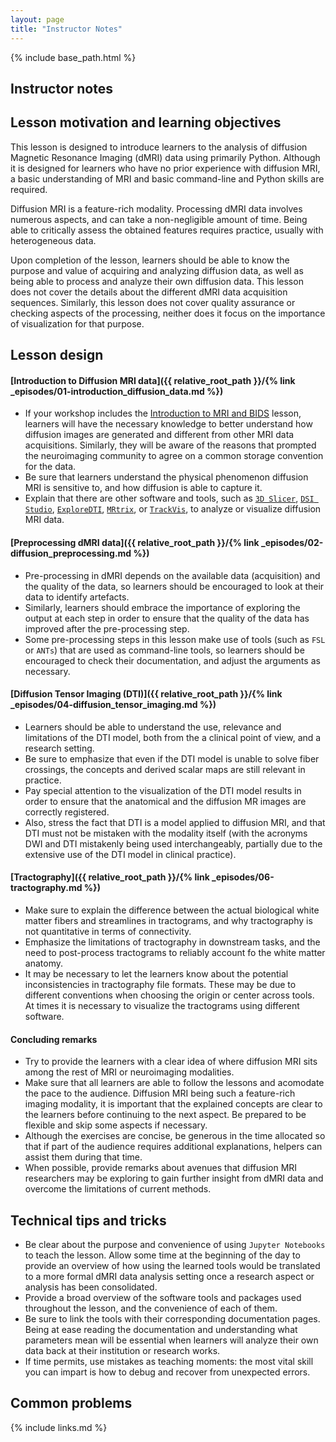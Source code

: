 ```yaml
---
layout: page
title: "Instructor Notes"
---
```

{% include base_path.html %}

## Instructor notes

## Lesson motivation and learning objectives

This lesson is designed to introduce learners to the analysis of diffusion
Magnetic Resonance Imaging (dMRI) data using primarily Python. Although it is
designed for learners who have no prior experience with diffusion MRI, a basic
understanding of MRI and basic command-line and Python skills are required.

Diffusion MRI is a feature-rich modality. Processing dMRI data involves
numerous aspects, and can take a non-negligible amount of time. Being able
to critically assess the obtained features requires practice, usually with
heterogeneous data.

Upon completion of the lesson, learners should be able to know the purpose and
value of acquiring and analyzing diffusion data, as well as being able to
process and analyze their own diffusion data. This lesson does not cover the
details about the different dMRI data acquisition sequences. Similarly, this
lesson does not cover quality assurance or checking aspects of the processing,
neither does it focus on the importance of visualization for that purpose.

## Lesson design

#### [Introduction to Diffusion MRI data]({{ relative_root_path }}/{% link _episodes/01-introduction_diffusion_data.md %})

* If your workshop includes the [Introduction to MRI and BIDS](https://carpentries-incubator.github.io/SDC-BIDS-IntroMRI/) lesson,
learners will have the necessary knowledge to better understand how diffusion
images are generated and different from other MRI data acquisitions. Similarly,
they will be aware of the reasons that prompted the neuroimaging community to
agree on a common storage convention for the data.
* Be sure that learners understand the physical phenomenon diffusion MRI is
sensitive to, and how diffusion is able to capture it.
* Explain that there are other software and tools, such as [`3D Slicer`](https://www.slicer.org/),
[`DSI Studio`](http://dsi-studio.labsolver.org/), [`ExploreDTI`](https://www.exploredti.com/),
[`MRtrix`](https://www.mrtrix.org/), or [`TrackVis`](https://www.mrtrix.org/),
to analyze or visualize diffusion MRI data.

#### [Preprocessing dMRI data]({{ relative_root_path }}/{% link _episodes/02-diffusion_preprocessing.md %})

* Pre-processing in dMRI depends on the available data (acquisition) and the
quality of the data, so learners should be encouraged to look at their data to
identify artefacts.
* Similarly, learners should embrace the importance of exploring the output at
each step in order to ensure that the quality of the data has improved after
the pre-processing step.
* Some pre-processing steps in this lesson make use of tools (such as `FSL` or
`ANTs`) that are used as command-line tools, so learners should be encouraged
to check their documentation, and adjust the arguments as necessary.

#### [Diffusion Tensor Imaging (DTI)]({{ relative_root_path }}/{% link _episodes/04-diffusion_tensor_imaging.md %})

* Learners should be able to understand the use, relevance and limitations of
the DTI model, both from the a clinical point of view, and a research setting.
* Be sure to emphasize that even if the DTI model is unable to solve fiber
crossings, the concepts and derived scalar maps are still relevant in
practice.
* Pay special attention to the visualization of the DTI model results in order
to ensure that the anatomical and the diffusion MR images are correctly
registered.
* Also, stress the fact that DTI is a model applied to diffusion MRI, and that
DTI must not be mistaken with the modality itself (with the acronyms DWI and
DTI mistakenly being used interchangeably, partially due to the extensive use
of the DTI model in clinical practice).

#### [Tractography]({{ relative_root_path }}/{% link _episodes/06-tractography.md %})

* Make sure to explain the difference between the actual biological white matter
fibers and streamlines in tractograms, and why tractography is not quantitative
in terms of connectivity.
* Emphasize the limitations of tractography in downstream tasks, and the need
to post-process tractograms to reliably account fo the white matter anatomy.
* It may be necessary to let the learners know about the potential
inconsistencies in tractography file formats. These may be due to different
conventions when choosing the origin or center across tools. At times it is
necessary to visualize the tractograms using different software.

#### Concluding remarks

* Try to provide the learners with a clear idea of where diffusion MRI sits
among the rest of MRI or neuroimaging modalities.
* Make sure that all learners are able to follow the lessons and acomodate
the pace to the audience. Diffusion MRI being such a feature-rich imaging
modality, it is important that the explained concepts are clear to the
learners before continuing to the next aspect. Be prepared to be flexible and
skip some aspects if necessary.
* Although the exercises are concise, be generous in the time allocated so
that if part of the audience requires additional explanations, helpers can
assist them during that time.
* When possible, provide remarks about avenues that diffusion MRI researchers
may be exploring to gain further insight from dMRI data and overcome the
limitations of current methods.

## Technical tips and tricks

* Be clear about the purpose and convenience of using `Jupyter Notebooks` to
teach the lesson. Allow some time at the beginning of the day to provide an
overview of how using the learned tools would be translated to a more formal
dMRI data analysis setting once a research aspect or analysis has been
consolidated.
* Provide a broad overview of the software tools and packages used throughout
the lesson, and the convenience of each of them.
* Be sure to link the tools with their corresponding documentation pages.
Being at ease reading the documentation and understanding what parameters
mean will be essential when learners will analyze their own data back at
their institution or research works.
* If time permits, use mistakes as teaching moments: the most vital skill
you can impart is how to debug and recover from unexpected errors.

## Common problems




{% include links.md %}
